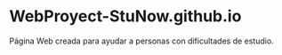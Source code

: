 # WebProyect-StuNow.github.io
Página Web creada para ayudar a personas con dificultades de estudio.
